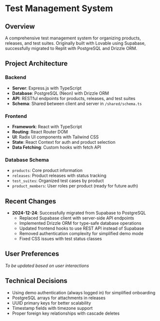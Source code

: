 # Test Management System

## Overview
A comprehensive test management system for organizing products, releases, and test suites. Originally built with Lovable using Supabase, successfully migrated to Replit with PostgreSQL and Drizzle ORM.

## Project Architecture

### Backend
- **Server**: Express.js with TypeScript
- **Database**: PostgreSQL (Neon) with Drizzle ORM
- **API**: RESTful endpoints for products, releases, and test suites
- **Schema**: Shared between client and server in `/shared/schema.ts`

### Frontend
- **Framework**: React with TypeScript
- **Routing**: React Router DOM
- **UI**: Radix UI components with Tailwind CSS
- **State**: React Context for auth and product selection
- **Data Fetching**: Custom hooks with fetch API

### Database Schema
- `products`: Core product information
- `releases`: Product releases with status tracking
- `test_suites`: Organized test cases by product
- `product_members`: User roles per product (ready for future auth)

## Recent Changes
- **2024-12-24**: Successfully migrated from Supabase to PostgreSQL
  - Replaced Supabase client with server-side API endpoints
  - Implemented Drizzle ORM for type-safe database operations
  - Updated frontend hooks to use REST API instead of Supabase
  - Removed authentication complexity for simplified demo mode
  - Fixed CSS issues with test status classes

## User Preferences
*To be updated based on user interactions*

## Technical Decisions
- Using demo authentication (always logged in) for simplified onboarding
- PostgreSQL arrays for attachments in releases
- UUID primary keys for better scalability
- Timestamp fields with timezone support
- Proper foreign key relationships with cascade deletes